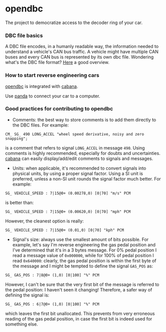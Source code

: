 opendbc
======

The project to democratize access to the decoder ring of your car.



### DBC file basics

A DBC file encodes, in a humanly readable way, the information needed to understand a vehicle's CAN bus traffic. A vehicle might have multiple CAN buses and every CAN bus is represented by its own dbc file.
Wondering what's the DBC file format? [Here](http://www.socialledge.com/sjsu/index.php?title=DBC_Format) a good overview.

### How to start reverse engineering cars

[opendbc](https://github.com/commaai/opendbc) is integrated with [cabana](https://community.comma.ai/cabana/).

Use [panda](https://github.com/commaai/panda) to connect your car to a computer.

### Good practices for contributing to opendbc

- Comments: the best way to store comments is to add them directly to the DBC files. For example: 
```
CM_ SG_ 490 LONG_ACCEL "wheel speed derivative, noisy and zero snapping";
```
is a comment that refers to signal `LONG_ACCEL` in message `490`. Using comments is highly recommended, especially for doubts and uncertainties. [cabana](https://community.comma.ai/cabana/) can easily display/add/edit comments to signals and messages.

- Units: when applicable, it's recommended to convert signals into physical units, by using a proper signal factor. Using a SI unit is preferred, unless a non-SI unit rounds the signal factor much better. 
For example:
```
SG_ VEHICLE_SPEED : 7|15@0+ (0.00278,0) [0|70] "m/s" PCM
```
is better than:
```
SG_ VEHICLE_SPEED : 7|15@0+ (0.00620,0) [0|70] "mph" PCM
```
However, the cleanest option is really:
```
SG_ VEHICLE_SPEED : 7|15@0+ (0.01,0) [0|70] "kph" PCM
``` 

- Signal's size: always use the smallest amount of bits possible. For example, let's say I'm reverse engineering the gas pedal position and I've determined that it's in a 3 bytes message. For 0% pedal position I read a message value of `0x000000`, while for 100% of pedal position I read `0x640000`: clearly, the gas pedal position is within the first byte of the message and I might be tempted to define the signal `GAS_POS` as:
```
SG_ GAS_POS : 7|8@0+ (1,0) [0|100] "%" PCM
```
However, I can't be sure that the very first bit of the message is referred to the pedal position: I haven't seen it changing! Therefore, a safer way of defining the signal is:
```
SG_ GAS_POS : 6|7@0+ (1,0) [0|100] "%" PCM
```
which leaves the first bit unallocated. This prevents from very erroneous reading of the gas pedal position, in case the first bit is indeed used for something else.
